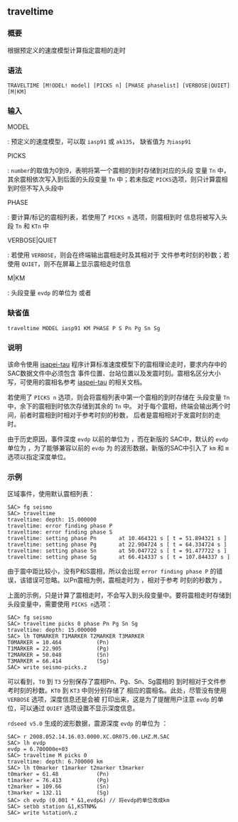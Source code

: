 ## traveltime

### 概要

根据预定义的速度模型计算指定震相的走时

### 语法

``` {.bash}
TRAVELTIME [M!ODEL! model] [PICKS n] [PHASE phaselist] [VERBOSE|QUIET] [M|KM]
```

### 输入

MODEL

:   预定义的速度模型，可以取 `iasp91` 或 `ak135`， 缺省值为 `为iasp91`

PICKS

:   `number`的取值为0到9，表明将第一个震相的到时存储到对应的头段 变量
    `Tn` 中，其余震相依次写入到后面的头段变量 `Tn` 中；若未指定
    `PICKS`选项，则只计算震相到时但不写入头段中

PHASE

:   要计算/标记的震相列表，若使用了 `PICKS n` 选项，则震相到时
    信息将被写入头段 `Tn` 和 `KTn` 中

VERBOSE|QUIET

:   若使用 `VERBOSE`，则会在终端输出震相走时及其相对于
    文件参考时刻的秒数；若使用 `QUIET`，则不在屏幕上显示震相走时信息

M|KM

:   头段变量 `evdp` 的单位为 或者

### 缺省值

``` {.bash}
traveltime MODEL iasp91 KM PHASE P S Pn Pg Sn Sg
```

### 说明

该命令使用
[isapei-tau](https://seiscode.iris.washington.edu/projects/iaspei-tau)
程序计算标准速度模型下的震相理论走时，要求内存中的SAC数据文件中必须包含
事件位置、台站位置以及发震时刻。震相名区分大小写，可使用的震相名参考
[iaspei-tau](https://seiscode.iris.washington.edu/projects/iaspei-tau)
的相关文档。

若使用了 `PICKS n` 选项，则会将震相列表中第一个震相的到时存储在 头段变量
`Tn` 中，余下的震相到时依次存储到其余的 `Tn` 中。
对于每个震相，终端会输出两个时间，前者时震相到时相对于参考时刻的秒数，
后者是震相相对于发震时刻的走时。

由于历史原因，事件深度 `evdp` 以前的单位为 ，而在新版的 SAC中，默认的
`evdp` 单位为 ，为了能够兼容以前的 `evdp` 为
的波形数据，新版的SAC中引入了 `km` 和 `m` 选项以指定深度单位。

### 示例

区域事件，使用默认震相列表：

``` {.bash}
SAC> fg seismo
SAC> traveltime
traveltime: depth: 15.000000
traveltime: error finding phase P
traveltime: error finding phase S
traveltime: setting phase Pn       at 10.464321 s [ t = 51.894321 s ]
traveltime: setting phase Pg       at 22.904724 s [ t = 64.334724 s ]
traveltime: setting phase Sn       at 50.047722 s [ t = 91.477722 s ]
traveltime: setting phase Sg       at 66.414337 s [ t = 107.844337 s ]
```

由于震中距比较小，没有P和S震相，所以会出现 `error finding phase P`
的错误，该错误可忽略。以Pn震相为例，震相走时为 ，相对于参考 时刻的秒数为
。

上面的示例，只是计算了震相走时，不会写入到头段变量中。要将震相走时存储到
头段变量中，需要使用 `PICKS n`选项：

``` {.bash}
SAC> fg seismo
SAC> traveltime picks 0 phase Pn Pg Sn Sg
traveltime: depth: 15.000000
SAC> lh T0MARKER T1MARKER T2MARKER T3MARKER
T0MARKER = 10.464           (Pn)
T1MARKER = 22.905           (Pg)
T2MARKER = 50.048           (Sn)
T3MARKER = 66.414           (Sg)
SAC> write seismo-picks.z
```

可以看到，`T0` 到 `T3` 分别保存了震相Pn、Pg、Sn、Sg震相的
到时相对于文件参考时刻的秒数。`KT0` 到 `KT3` 中则分别存储了
相应的震相名。此处，尽管没有使用 `VERBOSE` 选项，深度信息还是会被
打印出来，这是为了提醒用户注意 `evdp` 的单位，可以通过 `QUIET`
选项设置不显示深度信息。

`rdseed v5.0` 生成的波形数据，震源深度 `evdp` 的单位为 ：

``` {.bash}
SAC> r 2008.052.14.16.03.0000.XC.OR075.00.LHZ.M.SAC
SAC> lh evdp
evdp = 6.700000e+03
SAC> traveltime M picks 0
traveltime: depth: 6.700000 km
SAC> lh t0marker t1marker t2marker t3marker
t0marker = 61.48            (Pn)
t1marker = 76.413           (Pg)
t2marker = 109.66           (Sn)
t3marker = 132.11           (Sg)
SAC> ch evdp (0.001 * &1,evdp&) // 将evdp的单位改成km
SAC> setbb station &1,KSTNM&
SAC> write %station%.z
```
